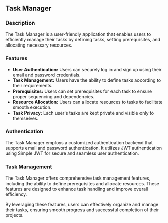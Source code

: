 ## Task Manager

### Description

The Task Manager is a user-friendly application that enables users to efficiently manage their tasks by defining tasks, setting prerequisites, and allocating necessary resources.

### Features

- **User Authentication:** Users can securely log in and sign up using their email and password credentials.
- **Task Management:** Users have the ability to define tasks according to their requirements.
- **Prerequisites:** Users can set prerequisites for each task to ensure proper sequencing and dependencies.
- **Resource Allocation:** Users can allocate resources to tasks to facilitate smooth execution.
- **Task Privacy:** Each user's tasks are kept private and visible only to themselves.

### Authentication

The Task Manager employs a customized authentication backend that supports email and password authentication. It utilizes JWT authentication using Simple JWT for secure and seamless user authentication.

### Task Management

The Task Manager offers comprehensive task management features, including the ability to define prerequisites and allocate resources. These features are designed to enhance task handling and improve overall efficiency.

By leveraging these features, users can effectively organize and manage their tasks, ensuring smooth progress and successful completion of their projects.
